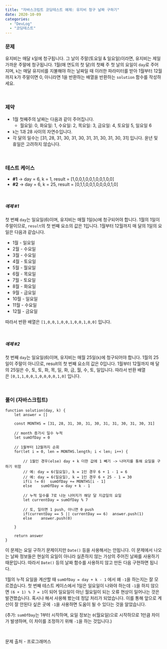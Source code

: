 ```yaml
---
title: "자바스크립트 코딩테스트 예제: 유지비 청구 날짜 구하기"
date: 2020-10-09
categories: 
  - "DevLog"
  - "코딩테스트"
---
```


### **문제**

유지비는 매달 `k`일에 청구됩니다. 그 날이 주말(토요일 & 일요일)이라면, 유지비는 제일 가까운 주말에 청구됩니다. 1월(매 연도의 첫 달)의 첫째 주 첫 날의 요일이 `day`로 주어지며, `k`는 매달 유지비를 지불해야 하는 날짜일 때 이러한 파라미터를 받아 1월부터 12월까지 k가 주말이면 0, 아니라면 1을 반환하는 배열을 반환하는 `solution` 함수를 작성하세요.

 

### **제약**

- 1월 첫째주의 날짜는 다음과 같이 주어집니다.
    - 월요일: 0, 화요일: 1, 수요일: 2, 목요일: 3, 금요일: 4, 토요일 5, 일요일 6
- `k`는 1과 28 사이의 자연수입니다.
- 각 달의 일수는 \[31, 28, 31, 30, 31, 30, 31, 31, 30, 31, 30, 31\] 입니다. 윤년 및 휴일은 고려하지 않습니다.

 

### **테스트 케이스**

- **#1** -> day = 6, k = 1, result = \[1,0,0,1,0,0,1,0,0,1,0,0\]
- **#2** -> day = 6, k = 25, result = \[0,1,1,0,0,1,0,0,0,0,1,0\]

 

##### **예제 #1**

첫 번째 `day`는 일요일(6)이며, 유지비는 매월 1일(`k`)에 청구되어야 합니다. 1월의 1일이 주말이므로, `result`의 첫 번째 요소의 값은 1입니다. 1월부터 12월까지 매 달의 1일의 요일은 다음과 같습니다.

- 1월 - 일요일
- 2월 - 수요일
- 3월 - 수요일
- 4월 - 토요일
- 5월 - 월요일
- 6월 - 목요일
- 7월 - 토요일
- 8월 - 화요일
- 9월 - 금요일
- 10월 - 일요일
- 11월 - 수요일
- 12월 - 금요일

따라서 반환 배열은 `[1,0,0,1,0,0,1,0,0,1,0,0]` 입니다.

 

##### **예제 #2**

첫 번째 `day`는 일요일(6)이며, 유지비는 매월 25일(`k`)에 청구되어야 합니다. 1월의 25일이 주말이 아니므로, result의 첫 번째 요소의 값은 0입니다. 1월부터 12월까지 매 달의 25일은 수, 토, 토, 화, 목, 일, 화, 금, 월, 수, 토, 일입니다. 따라서 반환 배열은 `[0,1,1,0,0,1,0,0,0,0,1,0]` 입니다.

 

### **풀이 (자바스크립트)**

```
function solution(day, k) {
    let answer = []
    
    const MONTHS = [31, 28, 31, 30, 31, 30, 31, 31, 30, 31, 30, 31]
    
    // month 증가시 일수 누적
    let sumOfDay = 0
    
    // 1월부터 12월까지 순회
    for(let i = 0, len = MONTHS.length; i < len; i++) {
        
        // 1월인 경우(else) day + k 더한 값에 1 빼기 -> 나머지를 통해 요일을 구하기 위함
        // 예: day = 6(일요일), k = 1인 경우 6 + 1 - 1 = 6
        // 예: day = 6(일요일), k = 1인 경우 6 + 25 - 1 = 30
        if(i != 0)  sumOfDay += MONTHS[i - 1]
        else    sumOfDay = day + k - 1
    
        // 누적 일수를 7로 나눈 나머지가 해당 달 지급일의 요일
        let currentDay = sumOfDay % 7
        
        // 토, 일이면 1 push, 아니면 0 push
        if(currentDay == 5 || currentDay == 6)  answer.push(1)
        else    answer.push(0)
        
    }
    
    return answer
}
```

이 문제는 요일 구하기 문제이지만 `Date()` 등을 사용해서는 안됩니다. 이 문제에서 나오는 날짜 정보들은 현실의 요일이 아니라 실존하지 않는 가상의 주어진 날짜를 사용하기 때문입니다. 따라서 `Date()` 등의 날짜 함수를 사용하지 않고 만든 다음 구현하면 됩니다.

1월의 누적 요일을 계산할 때 `sumOfDay = day + k - 1` 에서 왜 `-1`을 하는지는 잘 모르겠습니다. 첫 번째 테스트 케이스에서 1일은 일요일이 나와야 하는데 `-1`을 하지 않으면 `(6 + 1) % 7 = 1`이 되어 일요일이 아닌 월요일이 되는 오류 현상이 일어나는 것은 발견했습니다. 혹시나 해서 사용해 봤는데 정답 처리가 되었습니다. 이를 통해 앞으로 계산이 잘 안된다 싶은 곳에 `-1`을 사용하면 도움이 될 수 있다는 것을 알았습니다.

(추가: `sumOfDay`는 1부터 시작하며, 요일 정보는 `0`(월요일)으로 시작하므로 1만큼 차이가 발생하며, 이 차이를 조정하기 위해 `-1`을 하는 것입니다.)

 

문제 출처 - 프로그래머스
